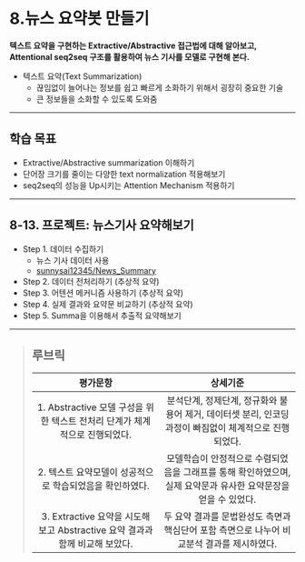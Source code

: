 # 8.뉴스 요약봇 만들기
**텍스트 요약을 구현하는 Extractive/Abstractive 접근법에 대해 알아보고, Attentional seq2seq 구조를 활용하여 뉴스 기사를 모델로 구현해 본다.**

- 텍스트 요약(Text Summarization)
  - 끊임없이 늘어나는 정보를 쉽고 빠르게 소화하기 위해서 굉장히 중요한 기술
  - 큰 정보들을 소화할 수 있도록 도와줌

---
## 학습 목표
- Extractive/Abstractive summarization 이해하기
- 단어장 크기를 줄이는 다양한 text normalization 적용해보기
- seq2seq의 성능을 Up시키는 Attention Mechanism 적용하기

---
## 8-13. 프로젝트: 뉴스기사 요약해보기
- Step 1. 데이터 수집하기
  - 뉴스 기사 데이터 사용
  - [sunnysai12345/News_Summary](https://github.com/sunnysai12345/News_Summary)
- Step 2. 데이터 전처리하기 (추상적 요약)
- Step 3. 어텐션 메커니즘 사용하기 (추상적 요약)
- Step 4. 실제 결과와 요약문 비교하기 (추상적 요약)
- Step 5. Summa을 이용해서 추출적 요약해보기

---
>## **루브릭**
>|평가문항|상세기준|
>|:---:|:---:|
>|1. Abstractive 모델 구성을 위한 텍스트 전처리 단계가 체계적으로 진행되었다.|분석단계, 정제단계, 정규화와 불용어 제거, 데이터셋 분리, 인코딩 과정이 빠짐없이 체계적으로 진행되었다.|
>|2. 텍스트 요약모델이 성공적으로 학습되었음을 확인하였다.|모델학습이 안정적으로 수렴되었음을 그래프를 통해 확인하였으며, 실제 요약문과 유사한 요약문장을 얻을 수 있었다.|
>|3. Extractive 요약을 시도해 보고 Abstractive 요약 결과과 함께 비교해 보았다.|두 요약 결과를 문법완성도 측면과 핵심단어 포함 측면으로 나누어 비교분석 결과를 제시하였다.|